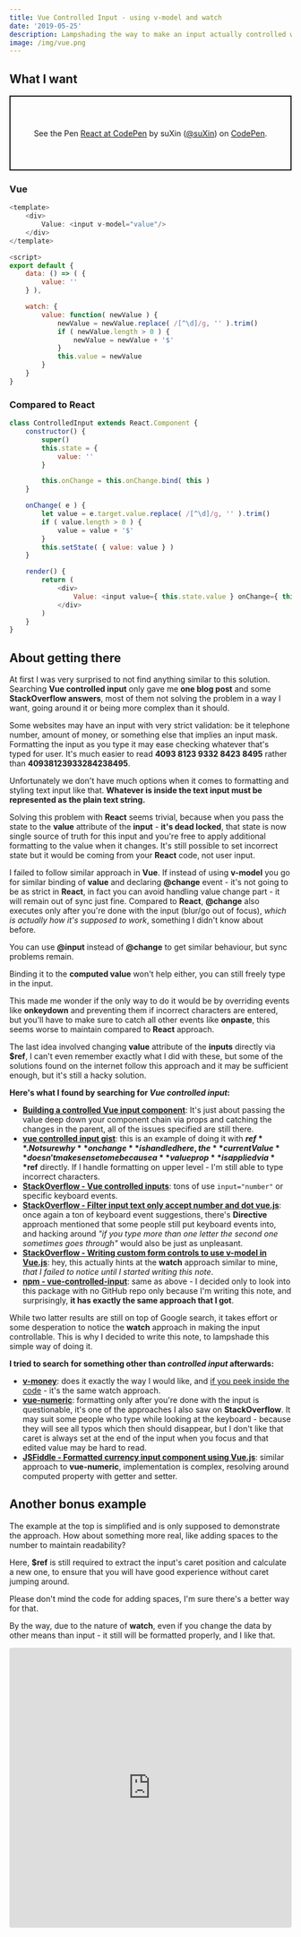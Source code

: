 ```yaml
---
title: Vue Controlled Input - using v-model and watch
date: '2019-05-25'
description: Lampshading the way to make an input actually controlled while keeping it simple with v-model and watch.
image: /img/vue.png
---
```


## **What I want**

<p class="codepen" data-height="134" data-theme-id="light" data-default-tab="result" data-user="suXin" data-slug-hash="yWKpyj" style="height: 134px; box-sizing: border-box; display: flex; align-items: center; justify-content: center; border: 2px solid; margin: 1em 0; padding: 1em;" data-pen-title="React at CodePen">
  <span>See the Pen <a href="https://codepen.io/suXin/pen/yWKpyj/">
  React at CodePen</a> by suXin (<a href="https://codepen.io/suXin">@suXin</a>)
  on <a href="https://codepen.io">CodePen</a>.</span>
</p>

### **Vue**
```js
<template>
    <div>
        Value: <input v-model="value"/>
    </div>
</template>

<script>
export default {
    data: () => ( {
        value: ''
    } ),

    watch: {
        value: function( newValue ) {
            newValue = newValue.replace( /[^\d]/g, '' ).trim()
            if ( newValue.length > 0 ) {
                newValue = newValue + '$'
            }
            this.value = newValue
        }
    }
}
```

### **Compared to React**

```js
class ControlledInput extends React.Component {
    constructor() {
        super()
        this.state = {
            value: ''
        }

        this.onChange = this.onChange.bind( this )
    }

    onChange( e ) {
        let value = e.target.value.replace( /[^\d]/g, '' ).trim()
        if ( value.length > 0 ) {
            value = value + '$'
        }
        this.setState( { value: value } )
    }

    render() {
        return (
            <div>
                Value: <input value={ this.state.value } onChange={ this.onChange }/>
            </div>
        )
    }
}
```

## **About getting there**

At first I was very surprised to not find anything similar to this solution. Searching **Vue controlled input** only gave me **one blog post** and some **StackOverflow answers**, most of them not solving the problem in a way I want, going around it or being more complex than it should.

Some websites may have an input with very strict validation: be it telephone number, amount of money, or something else that implies an input mask. Formatting the input as you type it may ease checking whatever that's typed for user. It's much easier to read **4093 8123 9332 8423 8495** rather than **40938123933284238495**.

Unfortunately we don't have much options when it comes to formatting and styling text input like that. **Whatever is inside the text input must be represented as the plain text string.**

Solving this problem with **React** seems trivial, because when you pass the state to the **value** attribute of the **input** - **it's dead locked**, that state is now single source of truth for this input and you're free to apply additional formatting to the value when it changes. It's still possible to set incorrect state but it would be coming from your **React** code, not user input.

I failed to follow similar approach in **Vue**. If instead of using **v-model** you go for similar binding of **value** and declaring **@change** event - it's not going to be as strict in **React**, in fact you can avoid handling value change part - it will remain out of sync just fine. Compared to **React**, **@change** also executes only after you're done with the input (blur/go out of focus), *which is actually how it's supposed to work*, something I didn't know about before.

You can use **@input** instead of **@change** to get similar behaviour, but sync problems remain.

Binding it to the **computed value** won't help either, you can still freely type in the input.

This made me wonder if the only way to do it would be by overriding events like **onkeydown** and preventing them if incorrect characters are entered, but you'll have to make sure to catch all other events like **onpaste**, this seems worse to maintain compared to **React** approach.

The last idea involved changing **value** attribute of the **inputs** directly via **$ref**, I can't even remember exactly what I did with these, but some of the solutions found on the internet follow this approach and it may be sufficient enough, but it's still a hacky solution.

**Here's what I found by searching for *Vue controlled input*:**

* [**Building a controlled Vue input component**](https://bangjelkoski.com/blog/building-a-controlled-vue-input-component): It's just about passing the value deep down your component chain via props and catching the changes in the parent, all of the issues specified are still there.
* [**vue controlled input gist**](https://gist.github.com/Jokcy/0789228b25d73f6a017b0b04e01ae34a): this is an example of doing it with **$ref**. Not sure why **onchange** is handled here, the **currentValue** doesn't make sense to me because a **value prop** is applied via **$ref** directly. If I handle formatting on upper level - I'm still able to type incorrect characters.
* [**StackOverflow - Vue controlled inputs**](https://stackoverflow.com/questions/55195878/vue-controlled-inputs): tons of use `input="number"` or specific keyboard events.
* [**StackOverflow - Filter input text only accept number and dot vue.js**](https://stackoverflow.com/questions/39782176/filter-input-text-only-accept-number-and-dot-vue-js): once again a ton of keyboard event suggestions, there's **Directive** approach mentioned that some people still put keyboard events into, and hacking around *"if you type more than one letter the second one sometimes goes through"* would also be just as unpleasant.
* [**StackOverflow - Writing custom form controls to use v-model in Vue.js**](https://stackoverflow.com/questions/43568635/writing-custom-form-controls-to-use-v-model-in-vue-js): hey, this actually hints at the **watch** approach similar to mine, *that I failed to notice until I started writing this note*.
* [**npm - vue-controlled-input**](https://www.npmjs.com/package/vue-controlled-input): same as above - I decided only to look into this package with no GitHub repo only because I'm writing this note, and surprisingly, **it has exactly the same approach that I got**.

While two latter results are still on top of Google search, it takes effort or some desperation to notice the **watch** approach in making the input controllable. This is why I decided to write this note, to lampshade this simple way of doing it.

**I tried to search for something other than *controlled input* afterwards:**
* [**v-money**](https://github.com/vuejs-tips/v-money): does it exactly the way I would like, and [if you peek inside the code](https://github.com/vuejs-tips/v-money/blob/8874322/src/component.vue#L59) - it's the same watch approach.
* [**vue-numeric**](https://kevinongko.github.io/vue-numeric/): formatting only after you're done with the input is questionable, it's one of the approaches I also saw on **StackOverflow**. It may suit some people who type while looking at the keyboard - because they will see all typos which then should disappear, but I don't like that caret is always set at the end of the input when you focus and that edited value may be hard to read.
* [**JSFiddle - Formatted currency input component using Vue.js**](https://jsfiddle.net/mani04/bgzhw68m/): similar approach to **vue-numeric**, implementation is complex, resolving around computed property with getter and setter.

## **Another bonus example**

The example at the top is simplified and is only supposed to demonstrate the approach. How about something more real, like adding spaces to the number to maintain readability?

Here, **$ref** is still required to extract the input's caret position and calculate a new one, to ensure that you will have good experience without caret jumping around.

Please don't mind the code for adding spaces, I'm sure there's a better way for that.

By the way, due to the nature of **watch**, even if you change the data by other means than input - it still will be formatted properly, and I like that.

<iframe src="https://codesandbox.io/embed/4qpzyp7pl9?fontsize=14&module=%2Fsrc%2FApp.vue" title="Vue Controlled Formatted Input" style="width:100%; height:500px; border:0; border-radius: 4px; overflow:hidden;" sandbox="allow-modals allow-forms allow-popups allow-scripts allow-same-origin"></iframe>